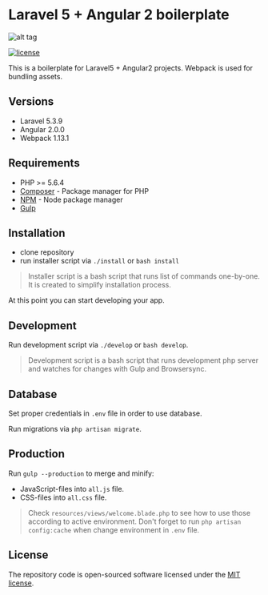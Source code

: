 # Laravel 5 + Angular 2 boilerplate

![alt tag](http://i.imgur.com/3sileJw.png)

[![license](https://img.shields.io/github/license/mashape/apistatus.svg?maxAge=2592000)](http://opensource.org/licenses/MIT)

This is a boilerplate for Laravel5 + Angular2 projects.
Webpack is used for bundling assets.

## Versions
- Laravel 5.3.9
- Angular 2.0.0
- Webpack 1.13.1


## Requirements

- PHP >= 5.6.4
- [Composer](https://getcomposer.org/download/) - Package manager for PHP
- [NPM](https://npmjs.org/) - Node package manager
- [Gulp](https://github.com/gulpjs/gulp/blob/master/docs/getting-started.md#getting-started)


## Installation

- clone repository
- run installer script via `./install` or `bash install`

> Installer script is a bash script that runs list of commands one-by-one. It is created to simplify installation process.

At this point you can start developing your app.


## Development

Run development script via `./develop` or `bash develop`.

> Development script is a bash script that runs development php server and watches for changes with Gulp and Browsersync.


## Database

Set proper credentials in `.env` file in order to use database.

Run migrations via `php artisan migrate`.


## Production

Run `gulp --production` to merge and minify: 

- JavaScript-files into `all.js` file.
- CSS-files into `all.css` file.

> Check `resources/views/welcome.blade.php` to see how to use those according to active environment. Don't forget to run `php artisan config:cache` when change environment in `.env` file.


## License

The repository code is open-sourced software licensed under the [MIT license](http://opensource.org/licenses/MIT).
